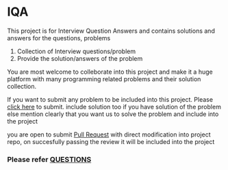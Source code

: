 # IQA
This project is for Interview Question Answers
and contains solutions and answers for the questions, problems

1. Collection of Interview questions/problem
2. Provide the solution/answers of the problem

You are most welcome to colleborate into this project and make it a huge platform with many programming related problems and their solution collection.

If you want to submit any problem to be included into this project.
Please [click here](https://github.com/AshishNamdev/interview_questions/issues/new) to submit.
include solution too if you have solution of the problem else mention clearly that you want us to solve the problem and include into the project

you are open to submit [Pull Request](https://github.com/AshishNamdev/interview_questions/compare) with direct modification into project repo, on succesfully passing the review it will be included into the project

### Please refer [QUESTIONS](questions/QUESTIONS.md)
